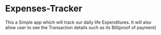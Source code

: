 # Expenses-Tracker
This a Simple app which will track our daily life Expenditures. It will also allow user to see the Transaction details such as its Bill(proof of payment)
